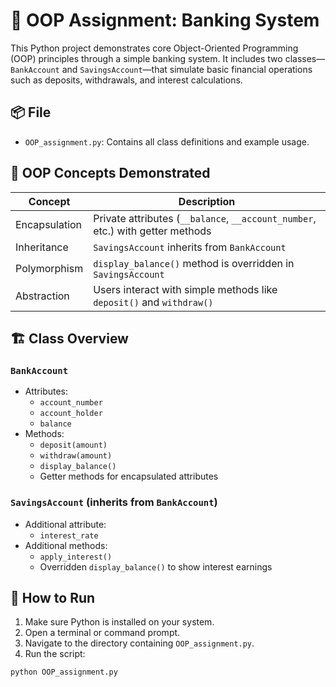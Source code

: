# 🏦 OOP Assignment: Banking System

This Python project demonstrates core Object-Oriented Programming (OOP) principles through a simple banking system. It includes two classes—`BankAccount` and `SavingsAccount`—that simulate basic financial operations such as deposits, withdrawals, and interest calculations.

## 📦 File

- `OOP_assignment.py`: Contains all class definitions and example usage.

## 🧠 OOP Concepts Demonstrated

| Concept         | Description                                                                 |
|----------------|------------------------------------------------------------------------------|
| Encapsulation  | Private attributes (`__balance`, `__account_number`, etc.) with getter methods |
| Inheritance    | `SavingsAccount` inherits from `BankAccount`                                 |
| Polymorphism   | `display_balance()` method is overridden in `SavingsAccount`                 |
| Abstraction    | Users interact with simple methods like `deposit()` and `withdraw()`         |

## 🏗️ Class Overview

### `BankAccount`
- Attributes:
  - `account_number`
  - `account_holder`
  - `balance`
- Methods:
  - `deposit(amount)`
  - `withdraw(amount)`
  - `display_balance()`
  - Getter methods for encapsulated attributes

### `SavingsAccount` (inherits from `BankAccount`)
- Additional attribute:
  - `interest_rate`
- Additional methods:
  - `apply_interest()`
  - Overridden `display_balance()` to show interest earnings

## 🚀 How to Run

1. Make sure Python is installed on your system.
2. Open a terminal or command prompt.
3. Navigate to the directory containing `OOP_assignment.py`.
4. Run the script:

```bash
python OOP_assignment.py
